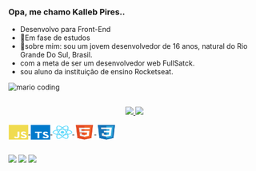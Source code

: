 ### Opa, me chamo Kalleb Pires..

- Desenvolvo para Front-End
- 🌱Em fase de estudos
- 🚀sobre mim: sou um jovem desenvolvedor de 16 anos, natural do Rio Grande Do Sul, Brasil.
- com a meta  de ser um desenvolvedor web FullSatck.
- sou aluno da instituição de ensino  Rocketseat.

![mario coding](https://i.imgur.com/1ZvVkDc.gif)
<br>
<br>

<div align="center">
  <a href="https://github.com/KallebPires">
  <img height="180em" src="https://github-readme-stats.vercel.app/api?username=KallebPires&show_icons=true&theme=dark&include_all_commits=true&count_private=true"/>
  <img height="180em" src="https://github-readme-stats.vercel.app/api/top-langs/?username=KallebPires&layout=compact&langs_count=7&theme=dark"/>
</div>

<div style="display: inline_block"><br>
  <img align="center" alt="kalleb-Js" height="30" width="40" src="https://raw.githubusercontent.com/devicons/devicon/master/icons/javascript/javascript-plain.svg">
  <img align="center" alt="kalleb-Ts" height="30" width="40" src="https://raw.githubusercontent.com/devicons/devicon/master/icons/typescript/typescript-plain.svg">
  <img align="center" alt="kalleb-React" height="30" width="40" src="https://raw.githubusercontent.com/devicons/devicon/master/icons/react/react-original.svg">
  <img align="center" alt="kalleb-HTML" height="30" width="40" src="https://raw.githubusercontent.com/devicons/devicon/master/icons/html5/html5-original.svg">
  <img align="center" alt="kalleb-CSS" height="30" width="40" src="https://raw.githubusercontent.com/devicons/devicon/master/icons/css3/css3-original.svg">
  </div>


  ##
 
<div> 
  <a>
 <a href="https://discord.gg/u2uUpQ5w" target="_blank"><img src="https://img.shields.io/badge/Discord-7289DA?style=for-the-badge&logo=discord&logoColor=white" target="_blank"></a> 
  <a href = "mailto:kallebdecastilhospires@gmail.com"><img src="https://img.shields.io/badge/-Gmail-%23333?style=for-the-badge&logo=gmail&logoColor=red" target="_blank"></a>
  <a href="https://www.linkedin.com/in/kalleb-pires-6ab644258" target="_blank"><img src="https://img.shields.io/badge/-LinkedIn-%230077B5?style=for-the-badge&logo=linkedin&logoColor=white" target="_blank"></a> 
 
 
</div>
